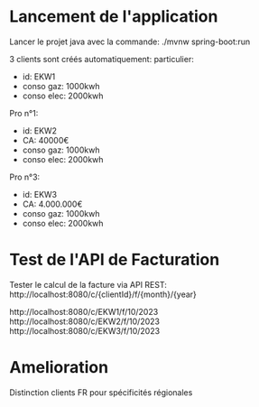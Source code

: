 # Lancement de l'application
Lancer le projet java avec la commande:
./mvnw spring-boot:run

3 clients sont créés automatiquement:
particulier:
- id: EKW1
- conso gaz: 1000kwh
- conso elec: 2000kwh

Pro n°1:
- id: EKW2
- CA: 40000€
- conso gaz: 1000kwh
- conso elec: 2000kwh

Pro n°3:
- id: EKW3
- CA: 4.000.000€
- conso gaz: 1000kwh
- conso elec: 2000kwh

# Test de l'API de Facturation
Tester le calcul de la facture via API REST:
http://localhost:8080/c/{clientId}/f/{month}/{year}

http://localhost:8080/c/EKW1/f/10/2023
http://localhost:8080/c/EKW2/f/10/2023
http://localhost:8080/c/EKW3/f/10/2023


# Amelioration
Distinction clients FR pour spécificités régionales